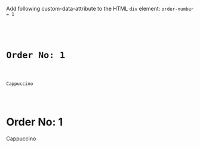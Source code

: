 Add following custom-data-attribute
to the HTML `div` element:
`order-number = 1`

<codeblock language="html" type="exercise" testMode="fixedInput">
<code>
<div id="order-data">
  <h1 id="order-number">Order No: 1</h1>
  <p id="order-item">Cappuccino</p>
</div>
</code>
<solution>
<div id="order-data" data-order-number="1">
  <h1 id="order-number">Order No: 1</h1>
  <p id="order-item">Cappuccino</p>
</div>
</solution>
</codeblock>
